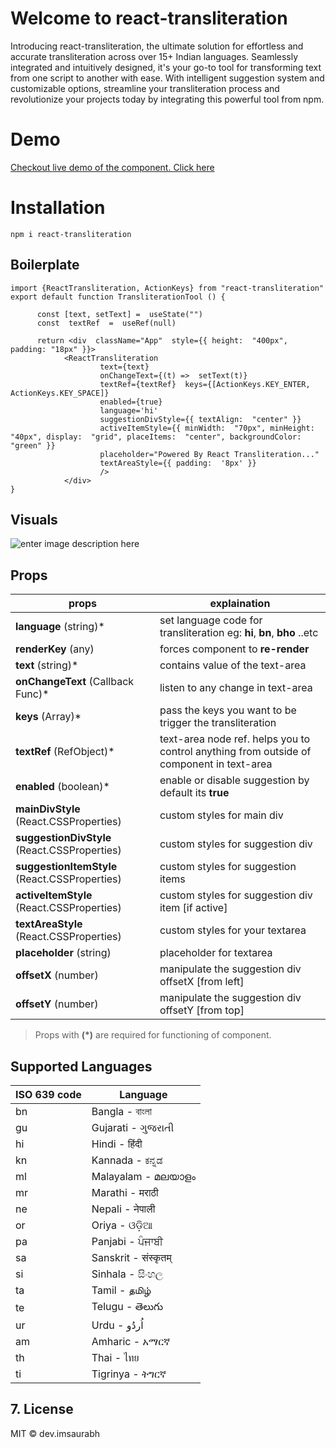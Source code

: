 # Welcome to react-transliteration
Introducing react-transliteration, the ultimate solution for effortless and accurate transliteration across over 15+ Indian languages. Seamlessly integrated and intuitively designed, it's your go-to tool for transforming text from one script to another with ease. With intelligent suggestion system and customizable options, streamline your transliteration process and revolutionize your projects today by integrating this powerful tool from npm.

# Demo

  [Checkout live demo of the component. Click here](https://bharat-typing.vercel.app/)

# Installation

    npm i react-transliteration

## Boilerplate

    import {ReactTransliteration, ActionKeys} from "react-transliteration"
    export default function TransliterationTool () {
    
	      const [text, setText] =  useState("")
		  const  textRef  =  useRef(null)
		  
	      return <div  className="App"  style={{ height:  "400px", padding: "18px" }}> 
                <ReactTransliteration 
                        text={text} 
                        onChangeText={(t) =>  setText(t)}
                        textRef={textRef}  keys={[ActionKeys.KEY_ENTER, ActionKeys.KEY_SPACE]}
                        enabled={true}
                        language='hi'
                        suggestionDivStyle={{ textAlign:  "center" }}
                        activeItemStyle={{ minWidth:  "70px", minHeight:  "40px", display:  "grid", placeItems:  "center", backgroundColor:  "green" }}
                        placeholder="Powered By React Transliteration..."
                        textAreaStyle={{ padding:  '8px' }}
                        />
                </div>
    }

## Visuals

![enter image description here](https://res.cloudinary.com/ducgyycpy/image/upload/v1713013463/Macbook-Air-localhost_5_pbf6sz.png)

## Props 

| props| explaination|
|--|--|
| **language** (string)* | set language code for transliteration eg: **hi**, **bn**, **bho** ..etc
| **renderKey** (any) | forces component to **re-render**
| **text** (string)* | contains value of the text-area 
| **onChangeText** (Callback Func)* | listen to any change in text-area
| **keys** (Array)* | pass the keys you want to be trigger the transliteration 
| **textRef** (RefObject)* | text-area node ref. helps you to control anything from outside of component in text-area
| **enabled** (boolean)* | enable or disable suggestion by default its **true**
| **mainDivStyle** (React.CSSProperties) | custom styles for main div
| **suggestionDivStyle** (React.CSSProperties) | custom styles for suggestion div
| **suggestionItemStyle** (React.CSSProperties) | custom styles for suggestion items
| **activeItemStyle** (React.CSSProperties) |custom styles for suggestion div item [if active]
| **textAreaStyle** (React.CSSProperties) | custom styles for your textarea
| **placeholder** (string) | placeholder for textarea
| **offsetX** (number) | manipulate the suggestion div offsetX [from left]
| **offsetY** (number) | manipulate the suggestion div offsetY [from top]

> Props with **(*)** are required for functioning of component.

## Supported Languages 

| ISO 639 code | Language             |
|--------------|----------------------|
|bn            |Bangla - বাংলা       |
|gu            |Gujarati - ગુજરાતી   |
|hi            |Hindi - हिंदी         |
|kn            |Kannada - ಕನ್ನಡ     |
|ml            |Malayalam - മലയാളം  |
|mr            |Marathi - मराठी       |
|ne            |Nepali - नेपाली 	    |
|or            |Oriya - ଓଡ଼ିଆ         |
|pa            |Panjabi - ਪੰਜਾਬੀ      |
|sa            |Sanskrit - संस्कृतम् 	 |
|si            |Sinhala - සිංහල     |
|ta            |Tamil - தமிழ்       |
|te            |Telugu - తెలుగు      |
|ur            |Urdu - اُردُو         |
|am            |Amharic - አማርኛ       |
|th            |Thai - ไทย              |
|ti            |Tigrinya - ትግርኛ        |

## 7. License
MIT © dev.imsaurabh


